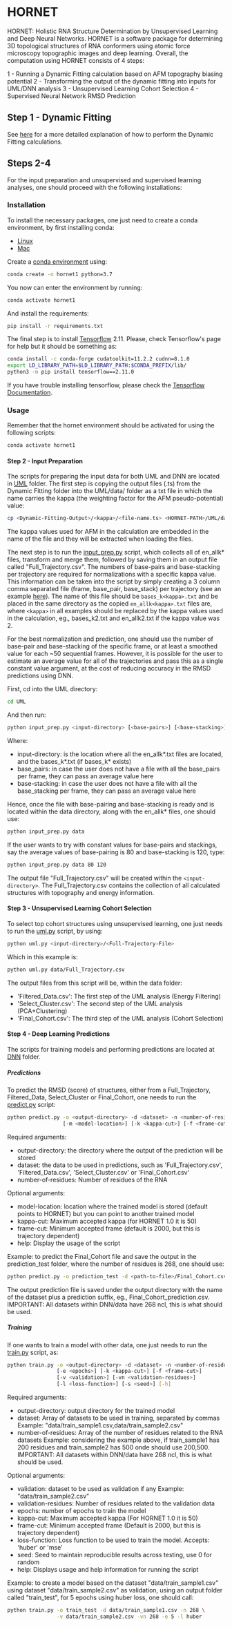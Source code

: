 
# HORNET

HORNET: Holistic RNA Structure Determination by Unsupervised Learning and Deep Neural Networks. HORNET is a software package for determining 3D topological structures of RNA conformers using atomic force microscopy topographic images and deep learning. Overall, the computation using HORNET consists of 4 steps:

1 - Running a Dynamic Fitting calculation based on AFM topography biasing potential
2 - Transforming the output of the dynamic fitting into inputs for UML/DNN analysis
3 - Unsupervised Learning Cohort Selection
4 - Supervised Neural Network RMSD Prediction

## Step 1 - Dynamic Fitting

See [here](https://github.com/PNAI-CSB-NCI-NIH/HORNET/tree/main/DynamicFitting/README.md) for a more detailed explanation of how to perform the Dynamic Fitting calculations.

## Steps 2-4

For the input preparation and unsupervised and supervised learning analyses, one should proceed with the following installations:

### Installation

To install the necessary packages, one just need to create a conda environment, by first installing conda:
- [Linux](https://docs.conda.io/projects/conda/en/latest/user-guide/install/linux.html)
- [Mac](https://docs.conda.io/projects/conda/en/latest/user-guide/install/macos.html)

Create a [conda environment](https://conda.io/projects/conda/en/latest/user-guide/tasks/manage-environments.html) using:

```bash
conda create -n hornet1 python=3.7
```

You now can enter the environment by running:

```bash
conda activate hornet1
```

And install the requirements:

```bash
pip install -r requirements.txt
```

The final step is to install [Tensorflow](https://www.tensorflow.org/install/pip#linux) 2.11. Please, check Tensorflow's page for help but it should be something as:

```bash
conda install -c conda-forge cudatoolkit=11.2.2 cudnn=8.1.0
export LD_LIBRARY_PATH=$LD_LIBRARY_PATH:$CONDA_PREFIX/lib/
python3 -m pip install tensorflow==2.11.0
```
If you have trouble installing tensorflow, please check the [Tensorflow Documentation](https://www.tensorflow.org/install/pip#linux).

### Usage

Remember that the hornet environment should be activated for using the following scripts:
```bash
conda activate hornet1
```

#### Step 2 - Input Preparation

The scripts for preparing the input data for both UML and DNN are located in [UML](https://github.com/PNAI-CSB-NCI-NIH/HORNET/tree/main/UML) folder. The first step is copying the output files (.ts) from the Dynamic Fitting folder into the UML/data/ folder as a txt file in which the name carries the kappa (the weighting factor for the AFM pseudo-potential) value:

```bash
cp <Dynamic-Fitting-Output>/<kappa>/<file-name.ts> <HORNET-PATH>/UML/data/en_allk<kappa>.txt
```

The kappa values used for AFM in the calculation are embedded in the name of the file and they will be extracted when loading the files.

The next step is to run the [input_prep.py](https://github.com/PNAI-CSB-NCI-NIH/HORNET/tree/main/UML/input_prep.py) script, which collects all of en_allk* files, transform and merge them, followed by saving them in an output file called "Full_Trajectory.csv". The numbers of base-pairs and base-stacking per trajectory are required for normalizations with a specific kappa value. This information can be taken into the script by simply creating a 3 column comma separated file (frame, base_pair, base_stack) per trajectory (see an example [here](https://github.com/PNAI-CSB-NCI-NIH/HORNET/tree/main/)). The name of this file should be `bases_k<kappa>.txt` and be placed in the same directory as the copied `en_allk<kappa>.txt` files are, where `<kappa>` in all examples should be replaced by the kappa values used in the calculation, eg., bases_k2.txt and en_allk2.txt if the kappa value was 2. 

For the best normalization and prediction, one should use the number of base-pair and base-stacking of the specific frame, or at least a smoothed value for each ~50 sequential frames. However, it is possible for the user to estimate an average value for all of the trajectories and pass this as a single constant value argument, at the cost of reducing accuracy in the RMSD predictions using DNN.

First, cd into the UML directory:

```bash
cd UML
```

And then run:

```bash
python input_prep.py <input-directory> [<base-pairs>] [<base-stacking>]
```

Where:
- input-directory: is the location where all the en_allk*.txt files are located, and the bases_k*.txt (if bases_k* exists)
- base_pairs: in case the user does not have a file with all the base_pairs per frame, they can pass an average value here
- base-stacking: in case the user does not have a file with all the base_stacking per frame, they can pass an average value here

Hence, once the file with base-pairing and base-stacking is ready and is located within the data directory, along with the en_allk* files, one should use:

```bash
python input_prep.py data
```

If the user wants to try with constant values for base-pairs and stackings, say the average values of base-pairing is 80 and base-stacking is 120, type:

```bash
python input_prep.py data 80 120
```

The output file "Full_Trajectory.csv" will be created within the `<input-directory>`. The Full_Trajectory.csv contains the collection of all calculated structures with topography and energy information.

#### Step 3 - Unsupervised Learning Cohort Selection

To select top cohort structures using unsupervised learning, one just needs to run the [uml.py](https://github.com/PNAI-CSB-NCI-NIH/HORNET/tree/main/UML/uml.py) script, by using:

```bash
python uml.py <input-directory>/<Full-Trajectory-File>
```

Which in this example is:

```bash
python uml.py data/Full_Trajectory.csv
```

The output files from this script will be, within the data folder:
- 'Filtered_Data.csv': The first step of the UML analysis (Energy Filtering)
- 'Select_Cluster.csv': The second step of the UML analysis (PCA+Clustering)
- 'Final_Cohort.csv': The third step of the UML analysis (Cohort Selection)

#### Step 4 - Deep Learning Predictions

The scripts for training models and performing predictions are located at [DNN](https://github.com/PNAI-CSB-NCI-NIH/HORNET/tree/main/DNN) folder. 

##### Predictions

To predict the RMSD (score) of structures, either from a Full_Trajectory, Filtered_Data, Select_Cluster or Final_Cohort, one needs to run the [predict.py](https://github.com/PNAI-CSB-NCI-NIH/HORNET/tree/main/DNN/predict.py) script:

```bash
python predict.py -o <output-directory> -d <dataset> -n <number-of-residues>
                  [-m <model-location>] [-k <kappa-cut>] [-f <frame-cut>] [-h]
```

Required arguments:

- output-directory: the directory where the output of the prediction will be stored
- dataset: the data to be used in predictions, such as 'Full_Trajectory.csv', 'Filtered_Data.csv', 'Select_Cluster.csv' or 'Final_Cohort.csv'
- number-of-residues: Number of residues of the RNA

Optional arguments:

- model-location: location where the trained model is stored (default points to HORNET) but you can point to another trained model
- kappa-cut: Maximum accepted kappa (for HORNET 1.0 it is 50)
- frame-cut: Minimum accepted frame (default is 2000, but this is trajectory dependent)
- help: Display the usage of the script

Example: to predict the Final_Cohort file and save the output in the prediction_test folder, where the number of residues is 268, one should use:

```bash
python predict.py -o prediction_test -d <path-to-file>/Final_Cohort.csv -n 268
```

The output prediction file is saved under the output directory with the name of the dataset plus a prediction suffix, eg., Final_Cohort_prediction.csv.
IMPORTANT: All datasets within DNN/data have 268 ncl, this is what should be used.

##### Training

If one wants to train a model with other data, one just needs to run the [train.py](https://github.com/PNAI-CSB-NCI-NIH/HORNET/tree/main/DNN/train.py) script, as:

```bash
python train.py -o <output-directory> -d <dataset> -n <number-of-residues>
                [-e <epochs>] [-k <kappa-cut>] [-f <frame-cut>]
                [-v <validation>] [-vn <validation-residues>]
                [-l <loss-function>] [-s <seed>] [-h]
```

Required arguments:
- output-directory: output directory for the trained model
- dataset: Array of datasets to be used in training, separated by commas
  Example: "data/train_sample1.csv,data/train_sample2.csv"
- number-of-residues: Array of the number of residues related to the RNA datasets
  Example: considering the example above, if train_sample1 has 200 residues and train_sample2 has 500 onde should use 200,500.
IMPORTANT: All datasets within DNN/data have 268 ncl, this is what should be used.

Optional arguments:
- validation: dataset to be used as validation if any
  Example: "data/train_sample2.csv"
- validation-residues: Number of residues related to the validation data
- epochs: number of epochs to train the model
- kappa-cut: Maximum accepted kappa (For HORNET 1.0 it is 50)
- frame-cut: Minimum accepted frame (Default is 2000, but this is trajectory dependent)
- loss-function: Loss function to be used to train the model. Accepts: 'huber' or 'mse'
- seed: Seed to maintain reproducible results across testing, use 0 for random
- help: Displays usage and help information for running the script

Example: to create a model based on the dataset "data/train_sample1.csv" using dataset "data/train_sample2.csv" as validation, using an output folder called "train_test", for 5 epochs using huber loss, one should call:

```bash
python train.py -o train_test -d data/train_sample1.csv -n 268 \
                -v data/train_sample2.csv -vn 268 -e 5 -l huber
```
